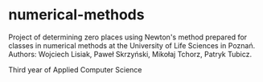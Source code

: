 # numerical-methods
Project of determining zero places using Newton's method prepared for classes in numerical methods at the University of Life Sciences in Poznań.
Authors: Wojciech Lisiak, Paweł Skrzyński, Mikołaj Tchorz, Patryk Tubicz.

Third year of Applied Computer Science
